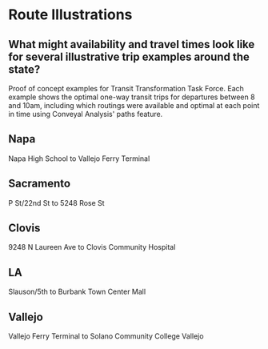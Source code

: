 # Route Illustrations

## What might availability and travel times look like for several illustrative trip examples around the state?

Proof of concept examples for Transit Transformation Task Force. Each example shows the optimal one-way transit trips for departures between 8 and 10am, including which routings were available and optimal at each point in time using Conveyal Analysis' paths feature.

## Napa

Napa High School to Vallejo Ferry Terminal

## Sacramento

P St/22nd St to 5248 Rose St

## Clovis

9248 N Laureen Ave to Clovis Community Hospital

## LA

Slauson/5th to Burbank Town Center Mall

## Vallejo

Vallejo Ferry Terminal to Solano Community College Vallejo
